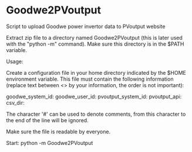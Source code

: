 # Goodwe2PVoutput
Script to upload Goodwe power invertor data to PVoutput website

Extract zip file to a directory named Goodwe2PVoutput (this is later used with the "python -m" command). Make sure this directory is in the $PATH variable.

Usage:

Create a configuration file in your home directory indicated by the $HOME
environment variable. This file must contain the following information (replace
text between <> by your information, the order is not important):

goodwe_system_id: <Your Goodwe system ID>
goodwe_user_id: <Your username on goodwe-power.com>
pvoutput_system_id: <Your PVOutput system ID>
pvoutput_api: <Your PVOutput API key>
csv_dir: <Path where the CSV files are stored>

The character '#' can be used to denote comments, from this character to the
end of the line will be ignored.

Make sure the file is readable by everyone.


Start:
python -m Goodwe2PVoutput
